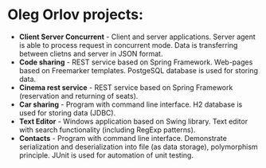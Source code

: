 # Oleg Orlov projects:
- **Client Server Concurrent** - Client and server applications. Server agent is able to process request in concurrent mode. Data is transferring between clietns and server in JSON format.
- **Code sharing** - REST service based on Spring Framework. Web-pages based on Freemarker templates. PostgeSQL database is used for storing data.
- **Cinema rest service** - REST service based on Spring Framework (reservation and returning of seats).
- **Car sharing** - Program with command line interface. H2 database is used for storing data (JDBC).
- **Text Editor** - Windows application based on Swing library. Text editor with search functionality (including RegExp patterns).
- **Contacts** - Program with command line interface. Demonstrate serialization and deserialization into file (as data storage), polymorphism principle. JUnit is used for automation of unit testing.
